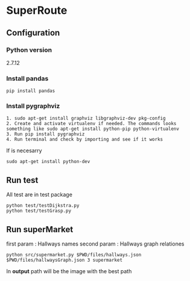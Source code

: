 # SuperRoute

## Configuration
### Python version
2.7.12
### Install pandas
```
pip install pandas
```
### Install pygraphviz
```
1. sudo apt-get install graphviz libgraphviz-dev pkg-config
2. Create and activate virtualenv if needed. The commands looks something like sudo apt-get install python-pip python-virtualenv
3. Run pip install pygraphviz
4. Run terminal and check by importing and see if it works
```
If is necesarry
```
sudo apt-get install python-dev
```
## Run test
All test are in test package
```
python test/testDijkstra.py
python test/testGrasp.py
```
## Run superMarket
first param : Hallways names
second param : Hallways graph relationes
```
python src/supermarket.py $PWD/files/hallways.json $PWD/files/hallwaysGraph.json 3 supermarket 
```
In **output** path will be the image with the best path